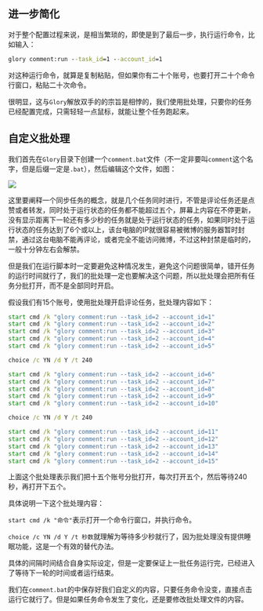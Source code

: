 ## 进一步简化

对于整个配置过程来说，是相当繁琐的，即使是到了最后一步，执行运行命令，比如输入：

```cmd
glory comment:run --task_id=1 --account_id=1
```

对这种运行命令，就算是复制粘贴，但如果你有二十个账号，也要打开二十个命令行窗口，粘贴二十次命令。

很明显，这与`Glory`解放双手的的宗旨是相悖的，我们使用批处理，只要你的任务已经配置完成，只需轻轻一点鼠标，就能让整个任务跑起来。

## 自定义批处理

我们首先在`Glory`目录下创建一个`comment.bat`文件（不一定非要叫`comment`这个名字，但是后缀一定是`.bat`），然后编辑这个文件，如图：

![](https://p.pstatp.com/origin/ffe50002208fecb4cf91)

这里要阐释一个同步任务的概念，就是几个任务同时进行，不管是评论任务还是点赞或者转发，同时处于运行状态的任务都不能超过五个，屏幕上内容在不停更新，没有显示距离下一轮还有多少秒的任务就是处于运行状态的任务，如果同时处于运行状态的任务达到了6个或以上，该台电脑的IP就很容易被微博的服务器暂时封禁，通过这台电脑不能再评论，或者完全不能访问微博，不过这种封禁是临时的，一般十分钟左右会解禁。

但是我们在运行脚本时一定要避免这种情况发生，避免这个问题很简单，错开任务的运行时间就行了，我们的批处理一定也要解决这个问题，所以批处理会把所有任务分批打开，而不是全部同时开启。

假设我们有15个账号，使用批处理开启评论任务，批处理内容如下：

```bat
start cmd /k "glory comment:run --task_id=2 --account_id=1"
start cmd /k "glory comment:run --task_id=2 --account_id=2"
start cmd /k "glory comment:run --task_id=2 --account_id=3"
start cmd /k "glory comment:run --task_id=2 --account_id=4"
start cmd /k "glory comment:run --task_id=2 --account_id=5"

choice /c YN /d Y /t 240

start cmd /k "glory comment:run --task_id=2 --account_id=6"
start cmd /k "glory comment:run --task_id=2 --account_id=7"
start cmd /k "glory comment:run --task_id=2 --account_id=8"
start cmd /k "glory comment:run --task_id=2 --account_id=9"
start cmd /k "glory comment:run --task_id=2 --account_id=10"

choice /c YN /d Y /t 240

start cmd /k "glory comment:run --task_id=2 --account_id=11"
start cmd /k "glory comment:run --task_id=2 --account_id=12"
start cmd /k "glory comment:run --task_id=2 --account_id=13"
start cmd /k "glory comment:run --task_id=2 --account_id=14"
start cmd /k "glory comment:run --task_id=2 --account_id=15"
```

上面这个批处理表示我们把十五个账号分批打开，每次打开五个，然后等待240秒，再打开下五个。

具体说明一下这个批处理内容：

`start cmd /k "命令"`表示打开一个命令行窗口，并执行命令。

`choice /c YN /d Y /t 秒数`就理解为等待多少秒就行了，因为批处理没有提供睡眠功能，这是一个有效的替代办法。

具体的间隔时间结合自身实际设定，但是一定要保证上一批任务运行完，已经进入了等待下一轮的时间或者运行结束。

我们在`comment.bat`的中保存好我们自定义的内容，只要任务命令没变，直接点击运行它就行了。但是如果任务命令发生了变化，还是要修改批处理文件的内容。